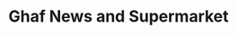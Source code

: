 ---
title: "Ghaf News and Supermarket"
url: /birmingham/ghaf-news-and-supermarket/
shop: Lebensmittel
---